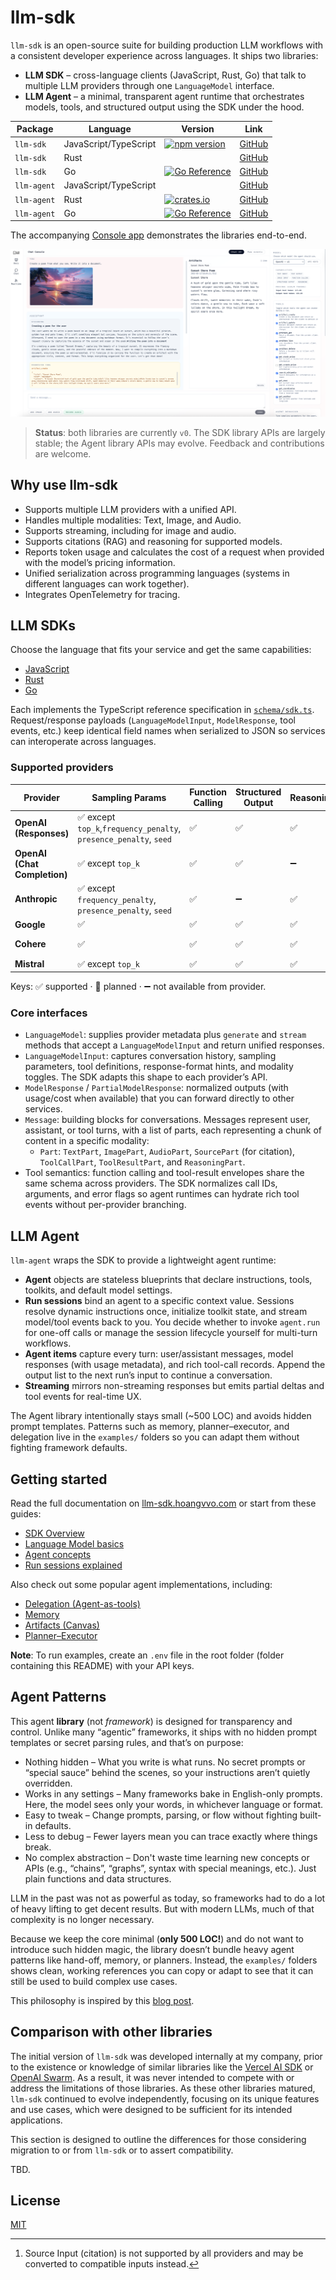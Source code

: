 # llm-sdk

`llm-sdk` is an open-source suite for building production LLM workflows with a consistent developer experience across languages. It ships two libraries:

- **LLM SDK** – cross-language clients (JavaScript, Rust, Go) that talk to multiple LLM providers through one `LanguageModel` interface.
- **LLM Agent** – a minimal, transparent agent runtime that orchestrates models, tools, and structured output using the SDK under the hood.

| Package     | Language              | Version                                                                                                                                       | Link                                                               |
| ----------- | --------------------- | --------------------------------------------------------------------------------------------------------------------------------------------- | ------------------------------------------------------------------ |
| `llm-sdk`   | JavaScript/TypeScript | [![npm version](https://img.shields.io/npm/v/@hoangvvo/llm-sdk?style=flat-square)](https://www.npmjs.com/package/@hoangvvo/llm-sdk)           | [GitHub](https://github.com/hoangvvo/llm-sdk/tree/main/sdk-js)     |
| `llm-sdk`   | Rust                  |                                                                                                                                               | [GitHub](https://github.com/hoangvvo/llm-sdk/tree/main/sdk-rust)   |
| `llm-sdk`   | Go                    | [![Go Reference](https://pkg.go.dev/badge/github.com/hoangvvo/llm-sdk/sdk-go.svg)](https://pkg.go.dev/github.com/hoangvvo/llm-sdk/sdk-go)     | [GitHub](https://github.com/hoangvvo/llm-sdk/tree/main/sdk-go)     |
| `llm-agent` | JavaScript/TypeScript |                                                                                                                                               | [GitHub](https://github.com/hoangvvo/llm-sdk/tree/main/agent-js)   |
| `llm-agent` | Rust                  | [![crates.io](https://img.shields.io/crates/v/llm-agent?style=flat-square)](https://crates.io/crates/llm-agent)                               | [GitHub](https://github.com/hoangvvo/llm-sdk/tree/main/agent-rust) |
| `llm-agent` | Go                    | [![Go Reference](https://pkg.go.dev/badge/github.com/hoangvvo/llm-sdk/agent-go.svg)](https://pkg.go.dev/github.com/hoangvvo/llm-sdk/agent-go) | [GitHub](https://github.com/hoangvvo/llm-sdk/tree/main/agent-go)   |

The accompanying [Console app](./website) demonstrates the libraries end-to-end.

![Console Chat Application screenshot](./website/assets/console-chat.png)

> **Status**: both libraries are currently `v0`. The SDK library APIs are largely stable; the Agent library APIs may evolve. Feedback and contributions are welcome.

## Why use llm-sdk

- Supports multiple LLM providers with a unified API.
- Handles multiple modalities: Text, Image, and Audio.
- Supports streaming, including for image and audio.
- Supports citations (RAG) and reasoning for supported models.
- Reports token usage and calculates the cost of a request when provided with the model’s pricing information.
- Unified serialization across programming languages (systems in different languages can work together).
- Integrates OpenTelemetry for tracing.

## LLM SDKs

Choose the language that fits your service and get the same capabilities:

- [JavaScript](./sdk-js)
- [Rust](./sdk-rust)
- [Go](./sdk-go)

Each implements the TypeScript reference specification in [`schema/sdk.ts`](./schema/sdk.ts). Request/response payloads (`LanguageModelInput`, `ModelResponse`, tool events, etc.) keep identical field names when serialized to JSON so services can interoperate across languages.

### Supported providers

| Provider                     | Sampling Params                                                   | Function Calling | Structured Output | Reasoning | Citation [^source-as-text]                                                              | Text Input | Image Input | Audio Input | Text Output | Image Output | Audio Output |
| ---------------------------- | ----------------------------------------------------------------- | ---------------- | ----------------- | --------- | --------------------------------------------------------------------------------------- | ---------- | ----------- | ----------- | ----------- | ------------ | ------------ |
| **OpenAI (Responses)**       | ✅ except `top_k`,`frequency_penalty`, `presence_penalty`, `seed` | ✅               | ✅                | ✅        | ➖                                                                                      | ✅         | ✅          | ✅          | ✅          | ✅           | ➖           |
| **OpenAI (Chat Completion)** | ✅ except `top_k`                                                 | ✅               | ✅                | ➖        | ➖                                                                                      | ✅         | ✅          | ✅          | ✅          | ➖           | ✅           |
| **Anthropic**                | ✅ except `frequency_penalty`, `presence_penalty`, `seed`         | ✅               | ➖                | ✅        | ✅ ([Search results](https://docs.claude.com/en/docs/build-with-claude/search-results)) | ✅         | ✅          | ➖          | ✅          | ➖           | ➖           |
| **Google**                   | ✅                                                                | ✅               | ✅                | ✅        | ➖                                                                                      | ✅         | ✅          | ✅          | ✅          | ✅           | ✅           |
| **Cohere**                   | ✅                                                                | ✅               | ✅                | ✅        | ✅ ([Document](https://docs.cohere.com/v2/docs/retrieval-augmented-generation-rag))     | ✅         | ✅          | ➖          | ✅          | ➖           | ➖           |
| **Mistral**                  | ✅ except `top_k`                                                 | ✅               | ✅                | ✅        | 🚧                                                                                      | ✅         | ✅          | ✅          | ✅          | ➖           | ➖           |

Keys: ✅ supported · 🚧 planned · ➖ not available from provider.

[^source-as-text]: Source Input (citation) is not supported by all providers and may be converted to compatible inputs instead.

### Core interfaces

- `LanguageModel`: supplies provider metadata plus `generate` and `stream` methods that accept a `LanguageModelInput` and return unified responses.
- `LanguageModelInput`: captures conversation history, sampling parameters, tool definitions, response-format hints, and modality toggles. The SDK adapts this shape to each provider’s API.
- `ModelResponse` / `PartialModelResponse`: normalized outputs (with usage/cost when available) that you can forward directly to other services.
- `Message`: building blocks for conversations. Messages represent user, assistant, or tool turns, with a list of parts, each representing a chunk of content in a specific modality:
  - `Part`: `TextPart`, `ImagePart`, `AudioPart`, `SourcePart` (for citation), `ToolCallPart`, `ToolResultPart`, and `ReasoningPart`.
- Tool semantics: function calling and tool-result envelopes share the same schema across providers. The SDK normalizes call IDs, arguments, and error flags so agent runtimes can hydrate rich tool events without per-provider branching.

## LLM Agent

`llm-agent` wraps the SDK to provide a lightweight agent runtime:

- **Agent** objects are stateless blueprints that declare instructions, tools, toolkits, and default model settings.
- **Run sessions** bind an agent to a specific context value. Sessions resolve dynamic instructions once, initialize toolkit state, and stream model/tool events back to you. You decide whether to invoke `agent.run` for one-off calls or manage the session lifecycle yourself for multi-turn workflows.
- **Agent items** capture every turn: user/assistant messages, model responses (with usage metadata), and rich tool-call records. Append the output list to the next run’s input to continue a conversation.
- **Streaming** mirrors non-streaming responses but emits partial deltas and tool events for real-time UX.

The Agent library intentionally stays small (~500 LOC) and avoids hidden prompt templates. Patterns such as memory, planner–executor, and delegation live in the `examples/` folders so you can adapt them without fighting framework defaults.

## Getting started

Read the full documentation on [llm-sdk.hoangvvo.com](https://llm-sdk.hoangvvo.com) or start from these guides:

- [SDK Overview](https://llm-sdk.hoangvvo.com/sdk)
- [Language Model basics](https://llm-sdk.hoangvvo.com/sdk/language-model)
- [Agent concepts](https://llm-sdk.hoangvvo.com/agent/agent)
- [Run sessions explained](https://llm-sdk.hoangvvo.com/agent/run)

Also check out some popular agent implementations, including:

- [Delegation (Agent-as-tools)](https://llm-sdk.hoangvvo.com/agent/delegation)
- [Memory](https://llm-sdk.hoangvvo.com/agent/memory)
- [Artifacts (Canvas)](https://llm-sdk.hoangvvo.com/agent/artifacts)
- [Planner–Executor](https://llm-sdk.hoangvvo.com/agent/planner-executor)

**Note**: To run examples, create an `.env` file in the root folder (folder containing this README) with your API keys.

## Agent Patterns

This agent **library** (not _framework_) is designed for transparency and control.
Unlike many “agentic” frameworks, it ships with no hidden prompt templates or secret parsing rules, and that’s on purpose:

- Nothing hidden – What you write is what runs. No secret prompts or “special sauce” behind the scenes, so your instructions aren’t quietly overridden.
- Works in any settings – Many frameworks bake in English-only prompts. Here, the model sees only your words, in whichever language or format.
- Easy to tweak – Change prompts, parsing, or flow without fighting built-in defaults.
- Less to debug – Fewer layers mean you can trace exactly where things break.
- No complex abstraction – Don't waste time learning new concepts or APIs (e.g., “chains”, “graphs”, syntax with special meanings, etc.). Just plain functions and data structures.

LLM in the past was not as powerful as today, so frameworks had to do a lot of heavy lifting to get decent results.
But with modern LLMs, much of that complexity is no longer necessary.

Because we keep the core minimal (**only 500 LOC!**) and do not want to introduce such hidden magic, the library doesn’t bundle heavy agent patterns like hand-off, memory, or planners.
Instead, the `examples/` folders shows clean, working references you can copy or adapt to see that it can still be used to build complex use cases.

This philosophy is inspired by this [blog post](https://hamel.dev/blog/posts/prompt/).

## Comparison with other libraries

The initial version of `llm-sdk` was developed internally at my company, prior to the existence or knowledge of similar libraries like the [Vercel AI SDK](https://github.com/vercel/ai) or [OpenAI Swarm](https://github.com/openai/swarm). As a result, it was never intended to compete with or address the limitations of those libraries. As these other libraries matured, `llm-sdk` continued to evolve independently, focusing on its unique features and use cases, which were designed to be sufficient for its intended applications.

This section is designed to outline the differences for those considering migration to or from `llm-sdk` or to assert compatibility.

TBD.

## License

[MIT](LICENSE)
